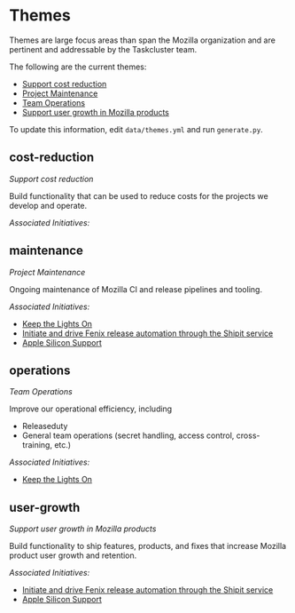 # Themes

Themes are large focus areas than span the Mozilla organization and are pertinent and addressable by the Taskcluster team.

The following are the current themes:

* [Support cost reduction](#cost-reduction)
* [Project Maintenance](#maintenance)
* [Team Operations](#operations)
* [Support user growth in Mozilla products](#user-growth)

To update this information, edit `data/themes.yml` and run `generate.py`.

## cost-reduction
*Support cost reduction*

Build functionality that can be used to reduce costs for the projects we develop and operate.

*Associated Initiatives:*



## maintenance
*Project Maintenance*

Ongoing maintenance of Mozilla CI and release pipelines and tooling.

*Associated Initiatives:*

* [Keep the Lights On](./initiatives.md#ktlo)
* [Initiate and drive Fenix release automation through the Shipit service](./initiatives.md#fenix-shipit)
* [Apple Silicon Support](./initiatives.md#apple-silicon-Support)


## operations
*Team Operations*

Improve our operational efficiency, including
 * Releaseduty
 * General team operations (secret handling, access control, cross-training, etc.)

*Associated Initiatives:*

* [Keep the Lights On](./initiatives.md#ktlo)


## user-growth
*Support user growth in Mozilla products*

Build functionality to ship features, products, and fixes that increase Mozilla product user growth and retention.

*Associated Initiatives:*

* [Initiate and drive Fenix release automation through the Shipit service](./initiatives.md#fenix-shipit)
* [Apple Silicon Support](./initiatives.md#apple-silicon-Support)


